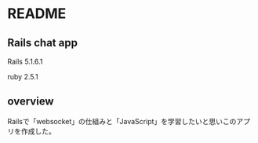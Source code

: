 # README

## Rails chat app
Rails 5.1.6.1 

ruby 2.5.1

## overview
Railsで「websocket」の仕組みと「JavaScript」を学習したいと思いこのアプリを作成した。
